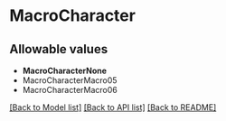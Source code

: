 # MacroCharacter



## Allowable values
* **MacroCharacterNone**
* MacroCharacterMacro05
* MacroCharacterMacro06

[[Back to Model list]](../README.md#documentation-for-models) [[Back to API list]](../README.md#documentation-for-api-endpoints) [[Back to README]](../README.md)
